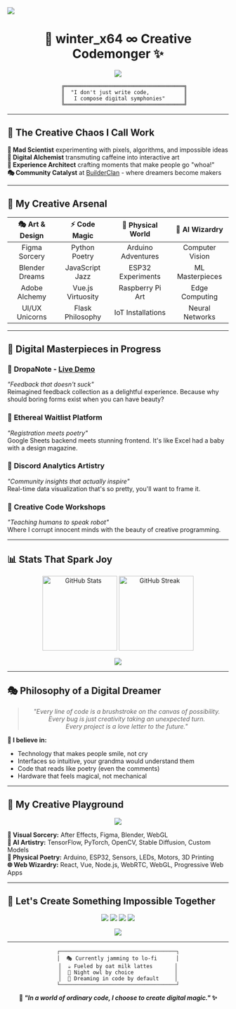<img src = "https://user-images.githubusercontent.com/74038190/225813708-98b745f2-7d22-48cf-9150-083f1b00d6c9.gif">

<h1 align="center">🌌 winter_x64 ∞ Creative Codemonger ✨</h1>

<p align="center">
  <img src="https://readme-typing-svg.herokuapp.com?font=Orbitron&pause=800&color=9D4EDD&center=true&vCenter=true&width=800&height=60&lines=🎭+Sculpting+Reality+Through+Code;🚀+Turning+Wild+Ideas+Into+Digital+Magic;✨+Where+Art+Meets+Algorithm;🌈+Building+Tomorrow's+Experiences+Today" />
</p>

<div align="center">
  
```ascii
    ╔══════════════════════════════════════╗
    ║  "I don't just write code,           ║
    ║   I compose digital symphonies"      ║
    ╚══════════════════════════════════════╝
```

</div>

---

## 🎪 The Creative Chaos I Call Work

**🌟 Mad Scientist** experimenting with pixels, algorithms, and impossible ideas  
**🎨 Digital Alchemist** transmuting caffeine into interactive art  
**🔮 Experience Architect** crafting moments that make people go "whoa!"  
**🎭 Community Catalyst** at [BuilderClan](https://github.com/BuilderCastle) - where dreamers become makers

---

## 🎨 My Creative Arsenal

<div align="center">

| **🎭 Art & Design** | **⚡ Code Magic** | **🔌 Physical World** | **🧠 AI Wizardry** |
|:---:|:---:|:---:|:---:|
| Figma Sorcery | Python Poetry | Arduino Adventures | Computer Vision |
| Blender Dreams | JavaScript Jazz | ESP32 Experiments | ML Masterpieces |
| Adobe Alchemy | Vue.js Virtuosity | Raspberry Pi Art | Edge Computing |
| UI/UX Unicorns | Flask Philosophy | IoT Installations | Neural Networks |

</div>

---

## 🚀 Digital Masterpieces in Progress

### 🎪 **DropaNote** - [Live Demo](https://dropanote.onrender.com/)
*"Feedback that doesn't suck"*  
Reimagined feedback collection as a delightful experience. Because why should boring forms exist when you can have beauty?

### 🌟 **Ethereal Waitlist Platform**
*"Registration meets poetry"*  
Google Sheets backend meets stunning frontend. It's like Excel had a baby with a design magazine.

### 🤖 **Discord Analytics Artistry**
*"Community insights that actually inspire"*  
Real-time data visualization that's so pretty, you'll want to frame it.

### 🎨 **Creative Code Workshops**
*"Teaching humans to speak robot"*  
Where I corrupt innocent minds with the beauty of creative programming.

---

## 📊 Stats That Spark Joy

<p align="center">
  <img src="https://github-readme-stats.vercel.app/api?username=winterx64&show_icons=true&theme=tokyonight&bg_color=0d0a20&title_color=9d4edd&icon_color=c77dff&text_color=e0aaff&border_color=9d4edd" alt="GitHub Stats" height="170"/>
  <img src="https://github-readme-streak-stats.herokuapp.com/?user=winterx64&theme=tokyonight&background=0d0a20&border=9d4edd&ring=c77dff&fire=e0aaff&currStreakLabel=ffffff&stroke=9d4edd" alt="GitHub Streak" height="170"/>
</p>

<p align="center">
  <img src="https://github-readme-activity-graph.vercel.app/graph?username=winterx64&theme=tokyo-night&bg_color=0d0a20&color=9d4edd&line=c77dff&point=e0aaff&area=true&hide_border=true" />
</p>

---

## 🎭 Philosophy of a Digital Dreamer

<div align="center">

> *"Every line of code is a brushstroke on the canvas of possibility.  
> Every bug is just creativity taking an unexpected turn.  
> Every project is a love letter to the future."*

</div>

**🎨 I believe in:**
- Technology that makes people smile, not cry
- Interfaces so intuitive, your grandma would understand them
- Code that reads like poetry (even the comments)
- Hardware that feels magical, not mechanical

---

## 🌈 My Creative Playground

<p align="center">
  <img src="https://skillicons.dev/icons?i=python,js,html,css,vue,figma,blender,nodejs,flask,django,arduino,raspberrypi,linux,git,vscode&theme=dark" />
</p>

**🎨 Visual Sorcery:** After Effects, Figma, Blender, WebGL  
**🤖 AI Artistry:** TensorFlow, PyTorch, OpenCV, Stable Diffusion, Custom Models  
**🔌 Physical Poetry:** Arduino, ESP32, Sensors, LEDs, Motors, 3D Printing  
**🌐 Web Wizardry:** React, Vue, Node.js, WebRTC, WebGL, Progressive Web Apps

---

## 🎪 Let's Create Something Impossible Together

<p align="center">
  <a href="mailto:winterx64.work@gmail.com"><img src="https://img.shields.io/badge/📧_Email_Me-9D4EDD?style=for-the-badge&logoColor=white&labelColor=0d0a20"></a>
  <a href="https://www.linkedin.com/in/winter-x64/"><img src="https://img.shields.io/badge/💼_LinkedIn-C77DFF?style=for-the-badge&logoColor=white&labelColor=0d0a20"></a>
  <a href="https://x.com/winter_x64"><img src="https://img.shields.io/badge/🐦_Twitter-9D4EDD?style=for-the-badge&logoColor=white&labelColor=0d0a20"></a>
  <a href="https://winter-x64.github.io"><img src="https://img.shields.io/badge/🎨_Portfolio-C77DFF?style=for-the-badge&logoColor=white&labelColor=0d0a20"></a>
</p>

<p align="center">
  <img src="https://readme-typing-svg.herokuapp.com?font=Orbitron&pause=1000&color=C77DFF&center=true&width=700&lines=🎯+Open+for+creative+collaborations!;🚀+Let's+turn+your+wildest+ideas+into+reality!;✨+Coffee+chats+about+impossible+projects+welcome!;🌟+Building+the+future%2C+one+pixel+at+a+time!" />
</p>

---

<div align="center">

```ascii
┌─────────────────────────────────────┐
│  🎭 Currently jamming to lo-fi      │
│  ☕ Fueled by oat milk lattes       │
│  🌙 Night owl by choice             │
│  🚀 Dreaming in code by default     │
└─────────────────────────────────────┘
```

**💫 *"In a world of ordinary code, I choose to create digital magic."* ✨**

</div>
